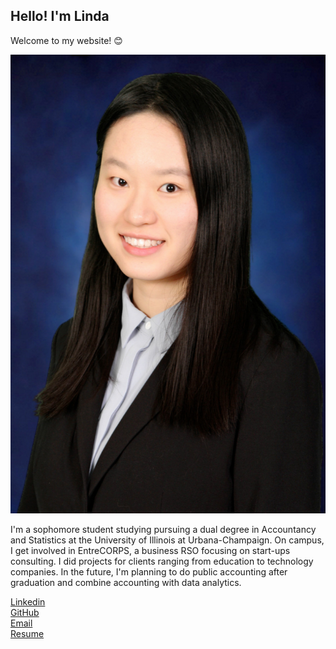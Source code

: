 ## Hello! I'm Linda

Welcome to my website! :blush:


![my picture](CareerFair.jpg)

I'm a sophomore student studying pursuing a dual degree in Accountancy and Statistics at the University of Illinois at Urbana-Champaign. On campus, I get involved in EntreCORPS, a business RSO focusing on start-ups consulting. I did projects for clients ranging from education to technology companies. In the future, I'm planning to do public accounting after graduation and combine accounting with data analytics. 

[Linkedin](https://www.linkedin.com/in/linda-xinyi-yuan-244989170/)  
[GitHub](https://github.com/LindaYuan6)  
[Email](xinyiy6@illinois.edu)  
[Resume](Resume.pdf)



